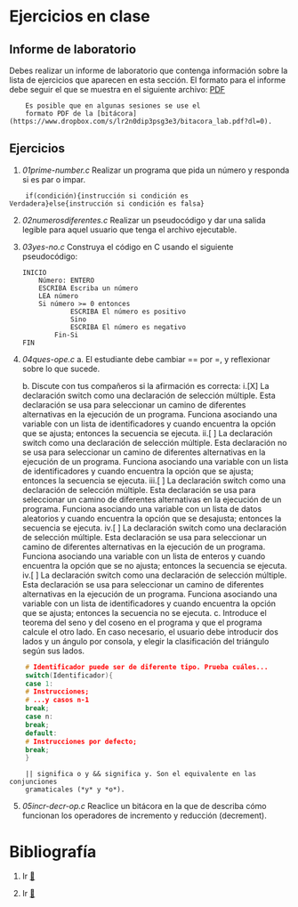 # Ejercicios en clase

## Informe de laboratorio

Debes realizar un informe de laboratorio que contenga información sobre la 
lista de ejercicios que aparecen en esta sección. El formato para el informe 
debe seguir el que se muestra en el siguiente archivo:
[PDF](https://www.dropbox.com/s/su6eq5njqy4vvmr/gral-templete.pdf?dl=0)

~~~
	Es posible que en algunas sesiones se use el 
	formato PDF de la [bitácora](https://www.dropbox.com/s/lr2n0dip3psg3e3/bitacora_lab.pdf?dl=0). 
~~~

## Ejercicios

1. *01prime-number.c* Realizar un programa que pida un número y responda 
si es par o impar.

~~~
	if(condición){instrucción si condición es Verdadera}else{instrucción si condición es falsa}
~~~


2. *02numerosdiferentes.c* Realizar un pseudocódigo y dar una salida legible para 
aquel usuario que tenga el archivo ejecutable.


3. *03yes-no.c* Construya el código en C usando el siguiente pseudocódigo:
	```
	INICIO
   		Número: ENTERO
   		ESCRIBA Escriba un número
   		LEA número
   		Si número >= 0 entonces
      			ESCRIBA El número es positivo
   				Sino
         		ESCRIBA El número es negativo
      		Fin-Si
	FIN

	```

4. *04ques-ope.c* 
	a. El estudiante debe cambiar == por =, y reflexionar sobre lo que sucede.

	b. Discute con tus compañeros si la afirmación es correcta:
		i.[X] La declaración switch como una declaración de selección 
		múltiple. Esta declaración se usa para seleccionar un 
		camino de diferentes alternativas en la ejecución de 
		un programa. Funciona asociando una variable con un lista 
		de identificadores y cuando encuentra la opción que se ajusta; 
		entonces la secuencia se ejecuta.
		ii.[ ] La declaración switch como una declaración de selección 
		múltiple. Esta declaración no se usa para seleccionar un 
		camino de diferentes alternativas en la ejecución de 
		un programa. Funciona asociando una variable con un lista 
		de identificadores y cuando encuentra la opción que se ajusta; 
		entonces la secuencia se ejecuta.
		iii.[ ] La declaración switch como una declaración de selección 
		múltiple. Esta declaración se usa para seleccionar un 
		camino de diferentes alternativas en la ejecución de 
		un programa. Funciona asociando una variable con un lista 
		de datos aleatorios y cuando encuentra la opción que se desajusta; 
		entonces la secuencia se ejecuta.
		iv.[ ] La declaración switch como una declaración de selección 
		múltiple. Esta declaración se usa para seleccionar un 
		camino de diferentes alternativas en la ejecución de 
		un programa. Funciona asociando una variable con un lista 
		de enteros y cuando encuentra la opción que se no ajusta; 
		entonces la secuencia se ejecuta.
		iv.[ ] La declaración switch como una declaración de selección 
		múltiple. Esta declaración se usa para seleccionar un 
		camino de diferentes alternativas en la ejecución de 
		un programa. Funciona asociando una variable con un lista 
		de identificadores y cuando encuentra la opción que se ajusta; 
		entonces la secuencia no se ejecuta.
	c. Introduce el teorema del seno y  del coseno en el programa 
	y que el programa calcule el otro lado. 
	En caso necesario, el usuario debe introducir dos lados y un ángulo 
	por consola, y elegir la clasificación del triángulo según sus lados. 



```C
	# Identificador puede ser de diferente tipo. Prueba cuáles...
	switch(Identificador){
	case 1:
	# Instrucciones;
	# ...y casos n-1
	break;
	case n:
	break;
	default: 
	# Instrucciones por defecto;
	break;	
	}

```

	


~~~
	|| significa o y && significa y. Son el equivalente en las conjunciones 
	gramaticales (*y* y *o*).
~~~



5. *05incr-decr-op.c* Reaclice un bitácora en la que de describa cómo funcionan 
los operadores de incremento y reducción (decrement).

# Bibliografía

1. Ir [:link:](https://www.aprenderaprogramar.com/index.php?option=com_content&view=article&id=322:instrucciones-condicionales-si-entonces-sino-if-then-else-ejemplos-en-pseudocodigo-cu00142a&catid=28&Itemid=59)

2. Ir [:link:](http://programavideojuegos.blogspot.com/2013/05/25-ejercicios-resueltos-de-estructuras.html)



